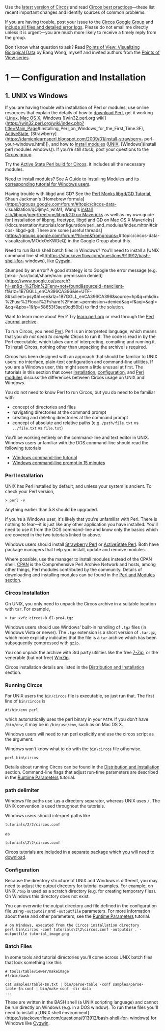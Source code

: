 Use the [latest version of Circos](/software/download/circos/) and read
[Circos best
practices](/documentation/tutorials/reference/best_practices/)—these list
recent important changes and identify sources of common problems.

If you are having trouble, post your issue to the [Circos Google
Group](https://groups.google.com/group/circos-data-visualization) and [include
all files and detailed error logs](/support/support/). Please do not email me
directly unless it is urgent—you are much more likely to receive a timely
reply from the group.

Don't know what question to ask? Read [Points of View: Visualizing Biological
Data](https://www.nature.com/nmeth/journal/v9/n12/full/nmeth.2258.html) by
Bang Wong, myself and invited authors from the [Points of View
series](https://mk.bcgsc.ca/pointsofview).

# 1 — Configuration and Installation

## 1\. UNIX vs Windows

If you are having trouble with installation of Perl or modules, use online
resources that explain the details of how to [download
Perl](https://www.perl.org/get.html), get it working
([Linux](https://learn.perl.org/installing/unix_linux.html), [Mac OS
X](https://learn.perl.org/installing/osx.html), Windows [[win32.perl.org
wiki](https://win32.perl.org/wiki/index.php?title=Main_Page<span class=syn-
comment>#Installing_Perl_on_Windows_for_the_First_Time.3F),
[ActiveState](https://perl.about.com/od/gettingstartedwithperl/ss/installperlwin.htm),
[Strawberry](https://damienlearnsperl.blogspot.com/2009/01/install-strawberry-
perl-your-windows.html)]), and how to [install
modules](https://www.cpan.org/modules/INSTALL.html)
([UNIX](https://perldoc.perl.org/perlmodinstall.html), [Windows](install perl
modules windows)). If you're still stuck, post your questions to the [Circos
group](https://groups.google.com/group/circos-data-visualization).

Try the [Active State Perl build for
Circos](https://platform.activestate.com/ReadyMade/Circos/distributions?platformID=78977bc8-0f32-519d-80f3-9043f059398c).
It includes all the necessary modules.

Need to install modules? See [A Guide to Installing
Modules](https://www.perlmonks.org/?node_id=621579) and [its corresponding
tutorial for Windows users](https://www.perlmonks.org/?node_id=434813).

Having trouble with libgd and GD? See the [Perl Monks libgd/GD
Tutorial](https://www.perlmonks.org/?node_id=621579), Shaun Jackman's
[Homebrew formula](https://groups.google.com/forum/#!topic/circos-data-
visualization/qOIjmy4_wnM), Wang's [install zlib/libpng/jpeg/freetype/libgd/GD
on Mavericks](https://wangqinhu.com/install-gd-on-mavericks/) as well as my
own guide for [installation of libpng, freetype, libgd and GD on Mac OS X
Mavericks](/documentation/tutorials/configuration/perl_and_modules/index.mhtml#circos-
libgd-gd). There are some [useful
threads](https://groups.google.com/forum/?hl=en&fromgroups=<span class=syn-
comment>#!topic/circos-data-visualization/MOdx0eKWDeQ) in the Google Group
about this.

Need to run Bash shell batch files in Windows? You'll need to install a [UNIX
command line shell](https://stackoverflow.com/questions/913912/bash-shell-for-
windows), like [Cygwin](https://www.cygwin.com).

Stumped by an error? A good strategy is to Google the error message (e.g.
[mkdir /usr/local/share/man: permission
denied](https://www.google.ca/search?hl=en&q=%2Fbin%2Fenv+not+found&sourceid=navclient-
ff&rlz=1B7GGLL_enCA396CA396&ie=UTF-8<span class=syn-
comment>#sclient=psy&hl=en&rlz=1B7GGLL_enCA396CA396&source=hp&q=mkdir+%2Fusr%2Flocal%2Fshare%2Fman:+permission+denied&aq=f&aqi=&aql=&oq=&pbx=1&fp=58653f3aee9cd59b))
to find the solution.

Want to learn more about Perl? Try [learn.perl.org](https://learn.perl.org/)
or read through the [Perl Journal
archive](https://mk.bcgsc.ca/books/sapj/tpj).

To run Circos, you need [Perl](https://www.perl.org/get.html). Perl is an
interpreted language, which means that you _do not need to compile Circos_ to
run it. The code is read in by the Perl executable, which takes care of
interpreting, compiling and running it. To install Circos, nothing other than
unpacking the archive is required.

Circos has been designed with an approach that should be familiar to UNIX
users: no interface, plain-text configuration and command-line utilities. If
you are a Windows user, this might seem a little unusual at first. The
tutorials in this section that cover
[installation](/documentation/tutorials/configuration/distribution_and_installation),
[configuration](/documentation/tutorials/configuration/configuration_files),
and [Perl modules](/documentation/tutorials/configuration/perl_and_modules)
discuss the differences between Circos usage on UNIX and Windows.

You do not need to know Perl to run Circos, but you do need to be familiar
with

  * concept of directories and files 
  * navigating directories at the command prompt 
  * creating and deleting directories at the command prompt 
  * concept of absolute and relative paths (e.g. `/path/file.txt` vs `../file.txt` vs `file.txt`) 

You'll be working entirely on the command-line and text editor in UNIX.
Windows users unfamiliar with the DOS command-line should read the following
tutorials

  * [Windows command-line tutorial](https://www.bleepingcomputer.com/tutorials/tutorial76.html)
  * [Windows command-line prompt in 15 minutes](https://www.cs.princeton.edu/courses/archive/spr05/cos126/cmd-prompt.html)

### Perl Installation

UNIX has Perl installed by default, and unless your system is ancient. To
check your Perl version,

    
    
    > perl -v
    

Anything earlier than 5.8 should be upgraded.

If you're a Windows user, it's likely that you're unfamiliar with Perl. There
is nothing to fear—it is just like any other application you have installed.
You'll need to use it from the DOS command-line and know only the basics which
are covered in the two tutorials linked to above.

Windows users should install [Strawberry Perl](https://www.strawberryperl.com)
or [ActiveState Perl](https://www.activestate.com/activeperl). Both have
package managers that help you install, update and remove modules.

Where possible, use the manager to install modules instead of the CPAN shell.
[CPAN](https://www.cpan.org) is the Comprehensive Perl Archive Network and
hosts, among other things, Perl modules contributed by the community. Details
of downloading and installing modules can be found in the [Perl and Modules
section](/documentation/tutorials/configuration/perl_and_modules).

### Circos Installation

On UNIX, you only need to unpack the Circos archive in a suitable location
with `tar`. For example,

    
    
    > tar xvfz circos-0.67-pre4.tgz
    

Windows users should use Windows' built-in handling of `.tgz` files (in
Windows Vista or newer). The `.tgz` extension is a short version of `.tar.gz`,
which more explicitly indicates that the file is a `tar` archive which has
been subsequently compressed with `gzip`.

You can unpack the archive with 3rd party utilities like the free
[7-Zip](https://www.7-zip.org), or the venerable (but not free)
[WinZip](https://www.winzip.com).

Circos installation details are listed in the [Distribution and
Installation](/documentation/tutorials/configuration/distribution_and_installation)
section.

### Running Circos

For UNIX users the `bin/circos` file is executable, so just run that. The
first line of `bin/circos` is

    
    
    #!/bin/env perl
    

which automatically uses the perl binary in your `PATH`. If you don't have
`/bin/env`, it may be in `/bin/usr/env`, such as on Mac OS X.

Windows users will need to run perl explicitly and use the circos script as
the argument.

Windows won't know what to do with the `bin\circos` file otherwise.

    
    
    perl bin\circos
    

Details about running Circos can be found in the [Distribution and
Installation](/documentation/tutorials/configuration/distribution_and_installation)
section. Command-line flags that adjust run-time parameters are described in
the [Runtime
Parameters](/documentation/tutorials/configuration/runtime_parameters)
tutorial.

### path delimiter

Windows file paths use `\`as a directory separator, whereas UNIX uses `/`. The
UNIX convention is used throughout the tutorials.

Windows users should interpret paths like

    
    
    tutorials/2/2/circos.conf

as

    
    
    tutorials\2\2\circos.conf

Circos tutorials are included in a separate package which you will need to
[download](/software/download/tutorials).

### Configuration

Because the directory structure of UNIX and Windows is different, you may need
to adjust the output directory for tutorial examples. For example, on UNIX
`/tmp` is used as a scratch directory (e.g. for creating temporary files). On
Windows this directory does not exist.

You can overwrite the output directory and file defined in the configuration
file using `-outputdir` and `-outputfile` parameters. For more information
about these and other parameters, see the [Runtime
Parameters](/documentation/tutorials/configuration/runtime_parameters)
tutorial.

    
    
    # on Windows, executed from the Circos installation directory
    perl bin\circos -conf tutorials\2\2\circos.conf -outputdir . -outputfile tutorial_image.png
    

### Batch Files

In some tools and tutorial directories you'll come across UNIX batch files
that look something like this

    
    
    # tools/tableviewer/makeimage
    #!/bin/bash
    ...
    cat samples/table-$n.txt | bin/parse-table -conf samples/parse-table-$n.conf | bin/make-conf -dir data
    ...
    

These are written in the BASH shell (a UNIX scripting language) and cannot be
run directly on Windows (e.g. in a DOS window). To run these files you'll need
to install a [UNIX shell
environment](https://stackoverflow.com/questions/913912/bash-shell-for-
windows) for Windows like [Cygwin](https://www.cygwin.com/).

